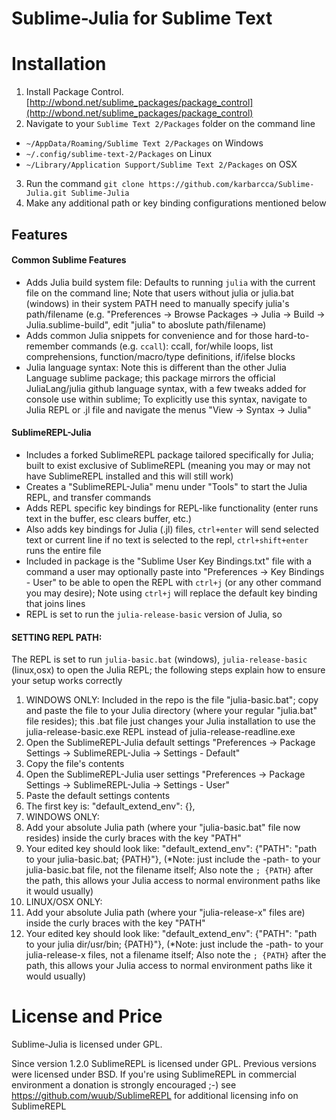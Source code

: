 Sublime-Julia for Sublime Text
============================

Installation
============

1. Install Package Control. [http://wbond.net/sublime_packages/package_control](http://wbond.net/sublime_packages/package_control)
2. Navigate to your `Sublime Text 2/Packages` folder on the command line
  * `~/AppData/Roaming/Sublime Text 2/Packages` on Windows
  * `~/.config/sublime-text-2/Packages` on Linux
  * `~/Library/Application Support/Sublime Text 2/Packages` on OSX
3. Run the command `git clone https://github.com/karbarcca/Sublime-Julia.git Sublime-Julia`
4. Make any additional path or key binding configurations mentioned below

Features
--------

#### Common Sublime Features
 * Adds Julia build system file: Defaults to running `julia` with the current file on the command line; Note that users without julia or julia.bat (windows) in their system PATH need to manually specify julia's path/filename (e.g. "Preferences -> Browse Packages -> Julia -> Build -> Julia.sublime-build", edit "julia" to aboslute path/filename)
 * Adds common Julia snippets for convenience and for those hard-to-remember commands (e.g. `ccall`): ccall, for/while loops, list comprehensions, function/macro/type definitions, if/ifelse blocks
 * Julia language syntax: Note this is different than the other Julia Language sublime package; this package mirrors the official JuliaLang/julia github language syntax, with a few tweaks added for console use within sublime; To explicitly use this syntax, navigate to Julia REPL or .jl file and navigate the menus "View -> Syntax -> Julia"

#### SublimeREPL-Julia
 * Includes a forked SublimeREPL package tailored specifically for Julia; built to exist exclusive of SublimeREPL (meaning you may or may not have SublimeREPL installed and this will still work)
 * Creates a "SublimeREPL-Julia" menu under "Tools" to start the Julia REPL, and transfer commands
 * Adds REPL specific key bindings for REPL-like functionality (enter runs text in the buffer, esc clears buffer, etc.)
 * Also adds key bindings for Julia (.jl) files, `ctrl+enter` will send selected text or current line if no text is selected to the repl, `ctrl+shift+enter` runs the entire file
 * Included in package is the "Sublime User Key Bindings.txt" file with a command a user may optionally paste into "Preferences -> Key Bindings - User" to be able to open the REPL with `ctrl+j` (or any other command you may desire); Note using `ctrl+j` will replace the default key binding that joins lines
 * REPL is set to run the `julia-release-basic` version of Julia, so

#### SETTING REPL PATH: 
 The REPL is set to run `julia-basic.bat` (windows), `julia-release-basic` (linux,osx)  to open the Julia REPL; the following steps explain how to ensure your setup works correctly
 1. WINDOWS ONLY: Included in the repo is the file "julia-basic.bat"; copy and paste the file to your Julia directory (where your regular "julia.bat" file resides); this .bat file just changes your Julia installation to use the julia-release-basic.exe REPL instead of julia-release-readline.exe
 2. Open the SublimeREPL-Julia default settings "Preferences -> Package Settings -> SublimeREPL-Julia -> Settings - Default"
 3. Copy the file's contents
 4. Open the SublimeREPL-Julia user settings "Preferences -> Package Settings -> SublimeREPL-Julia -> Settings - User"
 5. Paste the default settings contents
 6. The first key is:  "default_extend_env": {},
 7. WINDOWS ONLY:
   1. Add your absolute Julia path (where your "julia-basic.bat" file now resides) inside the curly braces with the key "PATH"
   2. Your edited key should look like: "default_extend_env": {"PATH": "path to your julia-basic.bat; {PATH}"}, (*Note: just include the -path- to your julia-basic.bat file, not the filename itself; Also note the `; {PATH}` after the path, this allows your Julia access to normal environment paths like it would usually)
 8. LINUX/OSX ONLY:
   1. Add your absolute Julia path (where your "julia-release-x" files are) inside the curly braces with the key "PATH"
   2. Your edited key should look like: "default_extend_env": {"PATH": "path to your julia dir/usr/bin; {PATH}"}, (*Note: just include the -path- to your julia-release-x files, not a filename itself; Also note the `; {PATH}` after the path, this allows your Julia access to normal environment paths like it would usually)


License and Price
=================

Sublime-Julia is licensed under GPL.

Since version 1.2.0 SublimeREPL is licensed under GPL. Previous versions were licensed under BSD.
If you're using SublimeREPL in commercial environment a donation is strongly encouraged ;-)
see https://github.com/wuub/SublimeREPL for additional licensing info on SublimeREPL
